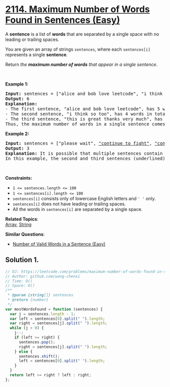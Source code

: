 # [2114. Maximum Number of Words Found in Sentences (Easy)](https://leetcode.com/problems/maximum-number-of-words-found-in-sentences/)

<p>A <strong>sentence</strong> is a list of <strong>words</strong> that are separated by a single space&nbsp;with no leading or trailing spaces.</p>

<p>You are given an array of strings <code>sentences</code>, where each <code>sentences[i]</code> represents a single <strong>sentence</strong>.</p>

<p>Return <em>the <strong>maximum number of words</strong> that appear in a single sentence</em>.</p>

<p>&nbsp;</p>
<p><strong>Example 1:</strong></p>

<pre><strong>Input:</strong> sentences = ["alice and bob love leetcode", "i think so too", <u>"this is great thanks very much"</u>]
<strong>Output:</strong> 6
<strong>Explanation:</strong> 
- The first sentence, "alice and bob love leetcode", has 5 words in total.
- The second sentence, "i think so too", has 4 words in total.
- The third sentence, "this is great thanks very much", has 6 words in total.
Thus, the maximum number of words in a single sentence comes from the third sentence, which has 6 words.
</pre>

<p><strong>Example 2:</strong></p>

<pre><strong>Input:</strong> sentences = ["please wait", <u>"continue to fight"</u>, <u>"continue to win"</u>]
<strong>Output:</strong> 3
<strong>Explanation:</strong> It is possible that multiple sentences contain the same number of words. 
In this example, the second and third sentences (underlined) have the same number of words.
</pre>

<p>&nbsp;</p>
<p><strong>Constraints:</strong></p>

<ul>
	<li><code>1 &lt;= sentences.length &lt;= 100</code></li>
	<li><code>1 &lt;= sentences[i].length &lt;= 100</code></li>
	<li><code>sentences[i]</code> consists only of lowercase English letters and <code>' '</code> only.</li>
	<li><code>sentences[i]</code> does not have leading or trailing spaces.</li>
	<li>All the words in <code>sentences[i]</code> are separated by a single space.</li>
</ul>

**Related Topics**:  
[Array](https://leetcode.com/tag/array/), [String](https://leetcode.com/tag/string/)

**Similar Questions**:

- [Number of Valid Words in a Sentence (Easy)](https://leetcode.com/problems/number-of-valid-words-in-a-sentence/)

## Solution 1.

```js
// OJ: https://leetcode.com/problems/maximum-number-of-words-found-in-sentences/
// Author: github.com/wang-chenxi
// Time: O()
// Space: O()
/**
 * @param {string[]} sentences
 * @return {number}
 */
var mostWordsFound = function (sentences) {
  var j = sentences.length - 1;
  var left = sentences[0].split(" ").length;
  var right = sentences[j].split(" ").length;
  while (j > 0) {
    j--;
    if (left >= right) {
      sentences.pop();
      right = sentences[j].split(" ").length;
    } else {
      sentences.shift();
      left = sentences[0].split(" ").length;
    }
  }
  return left >= right ? left : right;
};
```
